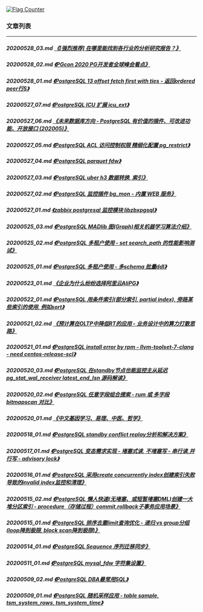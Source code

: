 <a rel="nofollow" href="http://info.flagcounter.com/h9V1"  ><img src="http://s03.flagcounter.com/count/h9V1/bg_FFFFFF/txt_000000/border_CCCCCC/columns_2/maxflags_12/viewers_0/labels_0/pageviews_0/flags_0/"  alt="Flag Counter"  border="0"  ></a>  
  
### 文章列表  
----  
##### 20200528_03.md   [《[强烈推荐] 在哪里能找到各行业的分析研究报告？》](20200528_03.md)  
##### 20200528_02.md   [《PGcon 2020 PG开发者全球峰会看点》](20200528_02.md)  
##### 20200528_01.md   [《PostgreSQL 13 offset fetch first with ties - 返回ordered peer行S》](20200528_01.md)  
##### 20200527_07.md   [《PostgreSQL ICU 扩展 icu_ext》](20200527_07.md)  
##### 20200527_06.md   [《未来数据库方向 - PostgreSQL 有价值的插件、可改进功能、开放接口 (202005)》](20200527_06.md)  
##### 20200527_05.md   [《PostgreSQL ACL 访问控制权限 精细化配置 pg_restrict》](20200527_05.md)  
##### 20200527_04.md   [《PostgreSQL parquet fdw》](20200527_04.md)  
##### 20200527_03.md   [《PostgreSQL uber h3 数据转换, 索引》](20200527_03.md)  
##### 20200527_02.md   [《PostgreSQL 监控插件 bg_mon - 内置 WEB 服务》](20200527_02.md)  
##### 20200527_01.md   [《zabbix postgresql 监控模块 libzbxpgsql》](20200527_01.md)  
##### 20200525_03.md   [《PostgreSQL MADlib 图(Graph)相关机器学习算法介绍》](20200525_03.md)  
##### 20200525_02.md   [《PostgreSQL 多租户使用 - set search_path 的性能影响测试》](20200525_02.md)  
##### 20200525_01.md   [《PostgreSQL 多租户使用 - 多schema 批量ddl》](20200525_01.md)  
##### 20200523_01.md   [《企业为什么纷纷选择阿里云AliPG》](20200523_01.md)  
##### 20200522_01.md   [《PostgreSQL 用条件索引(部分索引, partial index), 旁路某些索引的使用, 例如sort》](20200522_01.md)  
##### 20200521_02.md   [《预计算在OLTP中降低RT的应用 - 业务设计中的算力打散思路》](20200521_02.md)  
##### 20200521_01.md   [《PostgreSQL install error by rpm - llvm-toolset-7-clang - need centos-release-scl》](20200521_01.md)  
##### 20200520_03.md   [《PostgreSQL 在standby节点也能监控主从延迟 pg_stat_wal_receiver latest_end_lsn 源码解读》](20200520_03.md)  
##### 20200520_02.md   [《PostgreSQL 任意字段组合搜索 - rum 或 多字段 bitmapscan 对比》](20200520_02.md)  
##### 20200520_01.md   [《中文基因学习、易理、中医、哲学》](20200520_01.md)  
##### 20200518_01.md   [《PostgreSQL standby conflict replay分析和解决方案》](20200518_01.md)  
##### 20200517_01.md   [《PostgreSQL 变态需求实现 - 堵塞式读, 不堵塞写 - 串行读,并行写 - advisory lock》](20200517_01.md)  
##### 20200516_01.md   [《PostgreSQL 采用create concurrently index创建索引失败导致的invalid index监控和清理》](20200516_01.md)  
##### 20200515_02.md   [《PostgreSQL 懒人快速(无堵塞、或短暂堵塞DML)创建一大堆分区索引 - procedure（存储过程）commit,rollback子事务应用场景》](20200515_02.md)  
##### 20200515_01.md   [《PostgreSQL 排序去重limit查询优化 - 递归 vs group分组 (loop降到极限, block scan降到极限)》](20200515_01.md)  
##### 20200514_01.md   [《PostgreSQL Sequence 序列迁移同步》](20200514_01.md)  
##### 20200511_01.md   [《PostgreSQL mysql_fdw 字符集设置》](20200511_01.md)  
##### 20200509_02.md   [《PostgreSQL DBA最常用SQL》](20200509_02.md)  
##### 20200509_01.md   [《PostgreSQL 随机采样应用 - table sample, tsm_system_rows, tsm_system_time》](20200509_01.md)  
